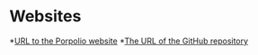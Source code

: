# Websites
*[URL to the Porpolio website](https://awara-amin.github.io/readme-test/)
*[The URL of the GitHub repository](https://github.com/Awara-Amin/readme-test)
